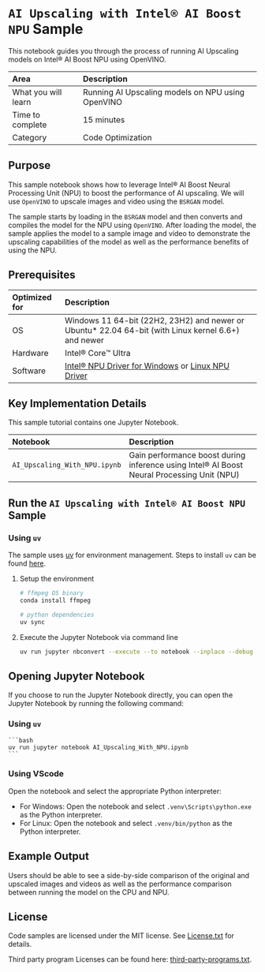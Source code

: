 # `AI Upscaling with Intel® AI Boost NPU` Sample

This notebook guides you through the process of running AI Upscaling models on Intel® AI Boost NPU using OpenVINO.

| Area                | Description                                       |
| :------------------ | :------------------------------------------------ |
| What you will learn | Running AI Upscaling models on NPU using OpenVINO |
| Time to complete    | 15 minutes                                        |
| Category            | Code Optimization                                 |

## Purpose

This sample notebook shows how to leverage Intel® AI Boost Neural Processing Unit (NPU) to boost the performance of AI upscaling. We will use `OpenVINO` to upscale images and video using the `BSRGAN` model.

The sample starts by loading in the `BSRGAN` model and then converts and compiles the model for the NPU using `OpenVINO`. After loading the model, the sample applies the model to a sample image and video to demonstrate the upscaling capabilities of the model as well as the performance benefits of using the NPU.

## Prerequisites

| Optimized for | Description                                                                                                                                                                                      |
| :------------ | :----------------------------------------------------------------------------------------------------------------------------------------------------------------------------------------------- |
| OS            | Windows 11 64-bit (22H2, 23H2) and newer or Ubuntu* 22.04 64-bit (with Linux kernel 6.6+) and newer                                                                                              |
| Hardware      | Intel® Core™ Ultra                                                                                                                                                                               |
| Software      | [Intel® NPU Driver for Windows](https://www.intel.com/content/www/us/en/download/794734/intel-npu-driver-windows.html) or [Linux NPU Driver](https://github.com/intel/linux-npu-driver/releases) |

## Key Implementation Details

This sample tutorial contains one Jupyter Notebook.

| Notebook                      | Description                                                                                |
| :---------------------------- | :----------------------------------------------------------------------------------------- |
| `AI_Upscaling_With_NPU.ipynb` | Gain performance boost during inference using Intel® AI Boost Neural Processing Unit (NPU) |

## Run the `AI Upscaling with Intel® AI Boost NPU` Sample

### Using `uv`

The sample uses [uv](https://docs.astral.sh/uv/) for environment management. Steps to install `uv` can be found [here](https://docs.astral.sh/uv/getting-started/installation/). 

1. Setup the environment

    ```bash
    # ffmpeg OS binary
    conda install ffmpeg

    # python dependencies
    uv sync
    ```


5. Execute the Jupyter Notebook via command line

    ```bash
    uv run jupyter nbconvert --execute --to notebook --inplace --debug AI_Upscaling_With_NPU.ipynb
    ```

## Opening Jupyter Notebook

If you choose to run the Jupyter Notebook directly, you can open the Jupyter Notebook by running the following command:

### Using `uv`

    ```bash
    uv run jupyter notebook AI_Upscaling_With_NPU.ipynb
    ```

### Using VScode

Open the notebook and select the appropriate Python interpreter:

- For Windows: Open the notebook and select `.venv\Scripts\python.exe` as the Python interpreter.
- For Linux: Open the notebook and select `.venv/bin/python` as the Python interpreter.

## Example Output

Users should be able to see a side-by-side comparison of the original and upscaled images and videos as well as the performance comparison between running the model on the CPU and NPU.

## License

Code samples are licensed under the MIT license. See [License.txt](https://github.com/oneapi-src/oneAPI-samples/blob/master/License.txt) for details.

Third party program Licenses can be found here: [third-party-programs.txt](https://github.com/oneapi-src/oneAPI-samples/blob/master/third-party-programs.txt).
